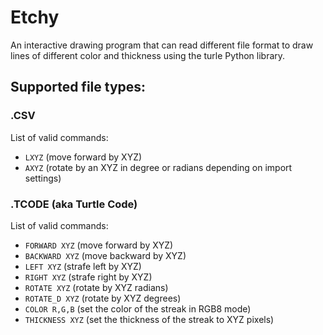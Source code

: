 # Etchy
An interactive drawing program that can read different file format to draw
lines of different color and thickness using the turle Python library.

## Supported file types:
### .CSV
List of valid commands:
- `LXYZ` (move forward by XYZ)
- `AXYZ` (rotate by an XYZ in degree or radians depending on import settings)

### .TCODE (aka Turtle Code)
List of valid commands:
- `FORWARD XYZ` (move forward by XYZ)
- `BACKWARD XYZ` (move backward by XYZ)
- `LEFT XYZ` (strafe left by XYZ)
- `RIGHT XYZ` (strafe right by XYZ)
- `ROTATE XYZ` (rotate by XYZ radians)
- `ROTATE_D XYZ` (rotate by XYZ degrees)
- `COLOR R,G,B` (set the color of the streak in RGB8 mode)
- `THICKNESS XYZ` (set the thickness of the streak to XYZ pixels)
